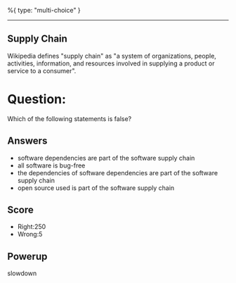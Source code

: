 %{
 type: "multi-choice"
}

---
## Supply Chain
Wikipedia defines "supply chain"
as "a system of organizations,
people, activities, information,
and resources involved in supplying
a product or service to a consumer".

# Question:
Which of the following statements is false?

## Answers
- software dependencies are part of the software supply chain
- all software is bug-free
- the dependencies of software dependencies are part of the software supply chain
- open source used is part of the software supply chain

## Score
- Right:250
- Wrong:5

## Powerup
slowdown
